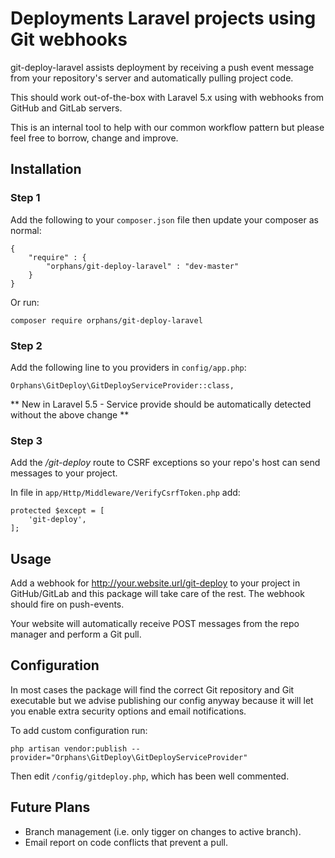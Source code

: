 # Deployments Laravel projects using Git webhooks

git-deploy-laravel assists deployment by receiving a push event message from your repository's server and automatically pulling project code.

This should work out-of-the-box with Laravel 5.x using with webhooks from GitHub and GitLab servers.

This is an internal tool to help with our common workflow pattern but please feel free to borrow, change and improve.

## Installation


### Step 1

Add the following to your `composer.json` file then update your composer as normal:

    {
        "require" : {
            "orphans/git-deploy-laravel" : "dev-master"
        }
    }

Or run:

    composer require orphans/git-deploy-laravel

### Step 2

Add the following line to you providers in `config/app.php`:

    Orphans\GitDeploy\GitDeployServiceProvider::class,
    
** New in Laravel 5.5 - Service provide should be automatically detected without the above change **

### Step 3

Add the _/git-deploy_ route to CSRF exceptions so your repo's host can send messages to your project.


In file in `app/Http/Middleware/VerifyCsrfToken.php` add:

    protected $except = [
        'git-deploy',
    ];

## Usage

Add a webhook for http://your.website.url/git-deploy to your project in GitHub/GitLab and this package will take care of the rest. The webhook should fire on push-events.

Your website will automatically receive POST messages from the repo manager and perform a Git pull.

## Configuration

In most cases the package will find the correct Git repository and Git executable but we advise publishing our config anyway because it will let you enable extra security options and email notifications.

To add custom configuration run:

    php artisan vendor:publish --provider="Orphans\GitDeploy\GitDeployServiceProvider"

Then edit `/config/gitdeploy.php`, which has been well commented.

## Future Plans

* Branch management (i.e. only tigger on changes to active branch).
* Email report on code conflicts that prevent a pull.
